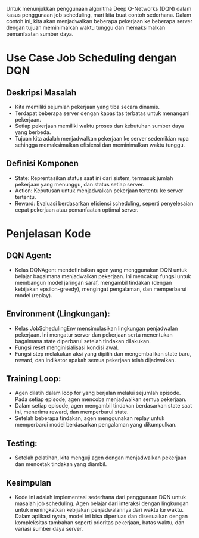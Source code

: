 Untuk menunjukkan penggunaan algoritma Deep Q-Networks (DQN) dalam kasus penggunaan job scheduling, mari kita buat contoh sederhana. Dalam contoh ini, kita akan menjadwalkan beberapa pekerjaan ke beberapa server dengan tujuan meminimalkan waktu tunggu dan memaksimalkan pemanfaatan sumber daya.

# Use Case Job Scheduling dengan DQN

## Deskripsi Masalah
- Kita memiliki sejumlah pekerjaan yang tiba secara dinamis.
- Terdapat beberapa server dengan kapasitas terbatas untuk menangani pekerjaan.
- Setiap pekerjaan memiliki waktu proses dan kebutuhan sumber daya yang berbeda.
- Tujuan kita adalah menjadwalkan pekerjaan ke server sedemikian rupa sehingga memaksimalkan efisiensi dan meminimalkan waktu tunggu.

## Definisi Komponen
- State: Reprentasikan status saat ini dari sistem, termasuk jumlah pekerjaan yang menunggu, dan status setiap server.
- Action: Keputusan untuk menjadwalkan pekerjaan tertentu ke server tertentu.
- Reward: Evaluasi berdasarkan efisiensi scheduling, seperti penyelesaian cepat pekerjaan atau pemanfaatan optimal server.

# Penjelasan Kode

## **DQN Agent:**
- Kelas DQNAgent mendefinisikan agen yang menggunakan DQN untuk belajar bagaimana menjadwalkan pekerjaan. Ini mencakup fungsi untuk membangun model jaringan saraf, mengambil tindakan (dengan kebijakan epsilon-greedy), mengingat pengalaman, dan memperbarui model (replay).

## **Environment (Lingkungan):**
- Kelas JobSchedulingEnv mensimulasikan lingkungan penjadwalan pekerjaan. Ini mengatur server dan pekerjaan serta menentukan bagaimana state diperbarui setelah tindakan dilakukan.
- Fungsi reset menginisialisasi kondisi awal.
- Fungsi step melakukan aksi yang dipilih dan mengembalikan state baru, reward, dan indikator apakah semua pekerjaan telah dijadwalkan.

## **Training Loop:**
- Agen dilatih dalam loop for yang berjalan melalui sejumlah episode. Pada setiap episode, agen mencoba menjadwalkan semua pekerjaan.
- Dalam setiap episode, agen mengambil tindakan berdasarkan state saat ini, menerima reward, dan memperbarui state.
- Setelah beberapa tindakan, agen menggunakan replay untuk memperbarui model berdasarkan pengalaman yang dikumpulkan.

## **Testing:**
- Setelah pelatihan, kita menguji agen dengan menjadwalkan pekerjaan dan mencetak tindakan yang diambil.

## Kesimpulan
- Kode ini adalah implementasi sederhana dari penggunaan DQN untuk masalah job scheduling. Agen belajar dari interaksi dengan lingkungan untuk meningkatkan kebijakan penjadwalannya dari waktu ke waktu. Dalam aplikasi nyata, model ini bisa diperluas dan disesuaikan dengan kompleksitas tambahan seperti prioritas pekerjaan, batas waktu, dan variasi sumber daya server.